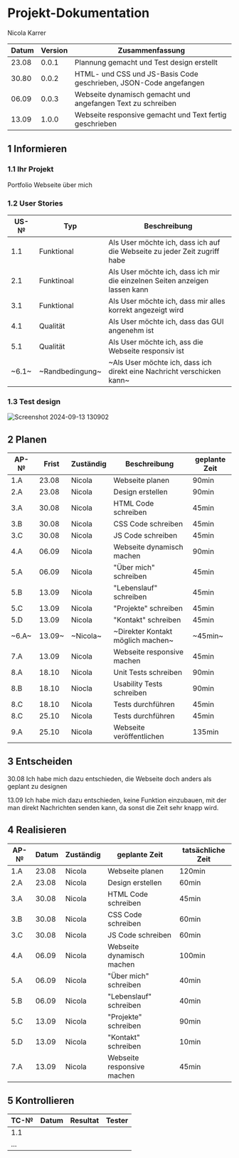 # Projekt-Dokumentation

Nicola Karrer

| Datum | Version | Zusammenfassung                                              |
| ----- | ------- | ------------------------------------------------------------ |
| 23.08 | 0.0.1   | Plannung gemacht und Test design erstellt |
| 30.80 | 0.0.2   | HTML- und CSS und JS-Basis Code geschrieben, JSON-Code angefangen |
| 06.09 | 0.0.3   | Webseite dynamisch gemacht und angefangen Text zu schreiben |
| 13.09 | 1.0.0   | Webseite responsive gemacht und Text fertig geschrieben |

## 1 Informieren

### 1.1 Ihr Projekt

Portfolio Webseite über mich

### 1.2 User Stories

| US-№ | Typ  | Beschreibung                       |
| ---- | ---- | ---------------------------------- |
| 1.1  | Funktional | Als User möchte ich, dass ich auf die Webseite zu jeder Zeit zugriff habe |
| 2.1  | Funktinoal | Als User möchte ich, dass ich mir die einzelnen Seiten anzeigen lassen kann  |
| 3.1  | Funktional | Als User möchte ich, dass mir alles korrekt angezeigt wird |
| 4.1  | Qualität | Als User möchte ich, dass das GUI angenehm ist |
| 5.1  | Qualität | Als User möchte ich, ass die Webseite responsiv ist |
| ~6.1~  | ~Randbedingung~ | ~Als User möchte ich, dass ich direkt eine Nachricht verschicken kann~ |

### 1.3 Test design

![Screenshot 2024-09-13 130902](https://github.com/user-attachments/assets/ef9a4a1d-2e08-4c7e-9032-edfed5957213)

## 2 Planen

| AP-№ | Frist | Zuständig | Beschreibung | geplante Zeit |
| ---- | ----- | --------- | ------------ | ------------- |
| 1.A  | 23.08 | Nicola | Webseite planen | 90min |
| 2.A  | 23.08 | Nicola | Design erstellen | 90min |
| 3.A  | 30.08 | Nicola | HTML Code schreiben | 45min |
| 3.B  | 30.08 | Nicola | CSS Code schreiben | 45min |
| 3.C  | 30.08 | Nicola | JS Code schreiben | 45min |
| 4.A  | 06.09 | Nicola | Webseite dynamisch machen | 90min |
| 5.A  | 06.09 | Nicola | "Über mich" schreiben | 45min |
| 5.B  | 13.09 | Nicola | "Lebenslauf" schreiben | 45min |
| 5.C  | 13.09 | Nicola | "Projekte" schreiben | 45min |
| 5.D  | 13.09 | Nicola | "Kontakt" schreiben | 45min |
| ~6.A~  | 13.09~ | ~Nicola~ | ~Direkter Kontakt möglich machen~ | ~45min~ |
| 7.A  | 13.09 | Nicola | Webseite responsive machen | 45min |
| 8.A  | 18.10 | Nicola | Unit Tests schreiben | 90min |
| 8.B  | 18.10 | Niocla | Usability Tests schreiben | 90min |
| 8.C  | 18.10 | Nicola | Tests durchführen | 45min |
| 8.C  | 25.10 | Nicola | Tests durchführen | 45min |
| 9.A  | 25.10 | Nicola | Webseite veröffentlichen | 135min |

## 3 Entscheiden

30.08 Ich habe mich dazu entschieden, die Webseite doch anders als geplant zu designen

13.09 Ich habe mich dazu entschieden, keine Funktion einzubauen, mit der man direkt Nachrichten senden kann,
da sonst die Zeit sehr knapp wird.

## 4 Realisieren

| AP-№ | Datum | Zuständig | geplante Zeit | tatsächliche Zeit |
| ---- | ----- | --------- | ------------- | ----------------- |
| 1.A  | 23.08 | Nicola | Webseite planen | 120min |
| 2.A  | 23.08 | Nicola | Design erstellen | 60min |
| 3.A  | 30.08 | Nicola | HTML Code schreiben | 45min |
| 3.B  | 30.08 | Nicola | CSS Code schreiben | 60min |
| 3.C  | 30.08 | Nicola | JS Code schreiben | 60min |
| 4.A  | 06.09 | Nicola | Webseite dynamisch machen | 100min |
| 5.A  | 06.09 | Nicola | "Über mich" schreiben | 40min |
| 5.B  | 06.09 | Nicola | "Lebenslauf" schreiben | 40min |
| 5.C  | 13.09 | Nicola | "Projekte" schreiben | 90min |
| 5.D  | 13.09 | Nicola | "Kontakt" schreiben | 10min |
| 7.A  | 13.09 | Nicola | Webseite responsive machen | 45min |

## 5 Kontrollieren

| TC-№ | Datum | Resultat | Tester |
| ---- | ----- | -------- | ------ |
| 1.1  |       |          |        |
| ...  |       |          |        |
